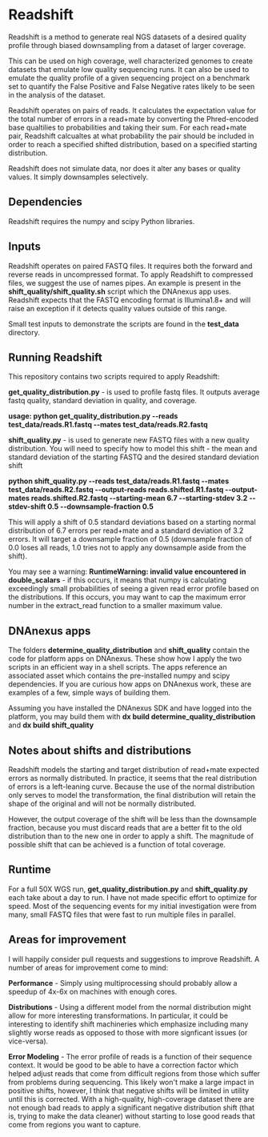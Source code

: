 # Readshift

Readshift is a method to generate real NGS datasets of a desired quality profile through biased downsampling
from a dataset of larger coverage. 

This can be used on high coverage, well characterized genomes to create datasets that emulate low quality sequencing
runs. It can also be used to emulate the quality profile of a given sequencing project on a benchmark set to quantify
the False Positive and False Negative rates likely to be seen in the analysis of the dataset.

Readshift operates on pairs of reads. It calculates the expectation value for the total number of errors in a read+mate
by converting the Phred-encoded base qualtilies to probabilities and taking their sum. For each read+mate pair, 
Readshift calcualtes at what probability the pair should be included in order to reach a specified shifted distribution,
based on a specified starting distribution.

Readshift does not simulate data, nor does it alter any bases or quality values. It simply downsamples selectively.

## Dependencies

Readshift requires the numpy and scipy Python libraries. 

## Inputs

Readshift operates on paired FASTQ files. It requires both the forward and reverse reads in uncompressed format. To apply
Readshift to compressed files, we suggest the use of names pipes. An example is present in the **shift_quality/shift_quality.sh** 
script which the DNAnexus app uses. Readshift expects that the FASTQ encoding format is Illumina1.8+ and will raise an exception
if it detects quality values outside of this range.

Small test inputs to demonstrate the scripts are found in the **test_data** directory. 

## Running Readshift

This repository contains two scripts required to apply Readshift:

**get_quality_distribution.py** - is used to profile fastq files. It outputs average fastq quality, standard deviation in
quality, and coverage. 

**usage: python get_quality_distribution.py --reads test_data/reads.R1.fastq --mates test_data/reads.R2.fastq**

**shift_quality.py** - is used to generate new FASTQ files with a new quality distribution. You will need to specify how to
model this shift - the mean and standard deviation of the starting FASTQ and the desired standard deviation shift

**python shift_quality.py --reads test_data/reads.R1.fastq --mates test_data/reads.R2.fastq --output-reads reads.shifted.R1.fastq --output-mates reads.shifted.R2.fastq --starting-mean 6.7 --starting-stdev 3.2 --stdev-shift 0.5 --downsample-fraction 0.5**

This will apply a shift of 0.5 standard deviations based on a starting normal distribution of 6.7 errors per read+mate
and a standard deviation of 3.2 errors. It will target a downsample fraction of 0.5 (downsample fraction of 0.0 loses all reads, 1.0
tries not to apply any downsample aside from the shift).

You may see a warning: **RuntimeWarning: invalid value encountered in double_scalars** - if this occurs, it means that numpy
is calculating exceedingly small probabilities of seeing a given read error profile based on the distributions. If this occurs,
you may want to cap the maximum error number in the extract_read function to a smaller maximum value.

## DNAnexus apps

The folders **determine_quality_distribution** and **shift_quality** contain the code for platform apps on DNAnexus. These show
how I apply the two scripts in an efficient way in a shell scripts. The apps reference an associated asset which contains the
pre-installed numpy and scipy dependencies. If you are curious how apps on DNAnexus work, these are examples of a few, simple
ways of building them.

Assuming you have installed the DNAnexus SDK and have logged into the platform, you may build them with 
**dx build determine_quality_distribution** and **dx build shift_quality**

## Notes about shifts and distributions

Readshift models the starting and target distribution of read+mate expected errors as normally distributed. In practice,
it seems that the real distribution of errors is a left-leaning curve. Because the use of the normal distribution only
serves to model the transformation, the final distribution will retain the shape of the original and will not be normally
distributed.

However, the output coverage of the shift will be less than the downsample fraction, because you must discard reads that are
a better fit to the old distribution than to the new one in order to apply a shift. The magnitude of possible shift that can
be achieved is a function of total coverage.

## Runtime

For a full 50X WGS run, **get_quality_distribution.py** and **shift_quality.py** each take about a day to run. I have not made
specific effort to optimize for speed. Most of the sequencing events for my initial investigation were from many, small FASTQ files
that were fast to run multiple files in parallel.

## Areas for improvement

I will happily consider pull requests and suggestions to improve Readshift. A number of areas for improvement come to mind:

**Performance** - Simply using multiprocessing should probably allow a speedup of 4x-6x on machines with enough cores. 

**Distributions** - Using a different model from the normal distribution might allow for more interesting transformations. 
In particular, it could be interesting to identify shift machineries which emphasize including many slightly worse reads 
as opposed to those with more signficant issues (or vice-versa).

**Error Modeling** - The error profile of reads is a function of their sequence context. It would be good to be able to 
have a correction factor which helped adjust reads that come from difficult regions from those which suffer from problems
during sequencing. This likely won't make a large impact in positive shifts, however, I think that negative shifts will be
limited in utility until this is corrected. With a high-quality, high-coverage dataset there are not enough bad reads to
apply a significant negative distribution shift (that is, trying to make the data cleaner) without starting to lose good
reads that come from regions you want to capture.


